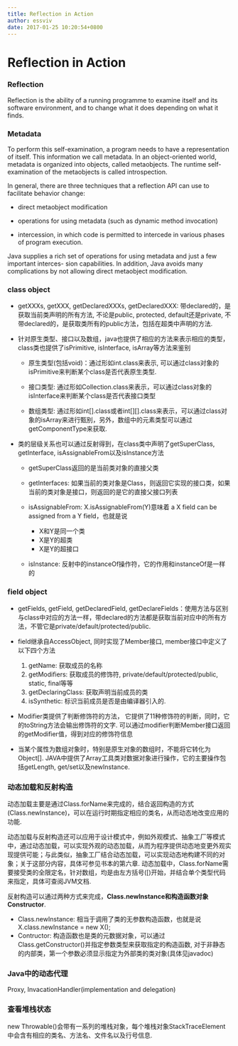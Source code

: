 ```yaml
---
title: Reflection in Action
author: essviv
date: 2017-01-25 10:20:54+0800
---
```


# Reflection in Action

### Reflection

Reflection is the ability of a running programme to examine itself and its software environment, and to change what it does depending on what it finds.

### Metadata

To perform this self-examination, a program needs to have a representation of itself. This information we call metadata. In an object-oriented world, metadata is organized into objects, called metaobjects. The runtime self-examination of the metaobjects is called introspection.

In general, there are three techniques that a reflection API can use to facilitate behavior change:

* direct metaobject modification

* operations for using metadata (such as dynamic method invocation)

* intercession, in which code is permitted to intercede in various phases of program execution.

Java supplies a rich set of operations for using metadata and just a few important interces- sion capabilities. In addition, Java avoids many complications by not allowing direct metaobject modification.

### class object

* getXXXs, getXXX, getDeclaredXXXs, getDeclaredXXX: 带declared的，是获取当前类声明的所有方法, 不论是public, protected, default还是private, 不带declared的，是获取类所有的public方法，包括在超类中声明的方法.

* 针对原生类型、接口以及数组，java也提供了相应的方法来表示相应的类型， class类也提供了isPrimitive, isInterface, isArray等方法来鉴别
	
	* 原生类型(包括void)：通过形如int.class来表示, 可以通过class对象的isPrimitive来判断某个class是否代表原生类型.
	
	* 接口类型: 通过形如Collection.class来表示，可以通过class对象的isInterface来判断某个class是否代表接口类型
	
	* 数组类型: 通过形如int[].class或者int[][].class来表示，可以通过class对象的isArray来进行甄别，另外，数组中的元素类型可以通过getComponentType来获取.

* 类的层级关系也可以通过反射得到，在class类中声明了getSuperClass, getInterface, isAssignableFrom以及isInstance方法

	* getSuperClass返回的是当前类对象的直接父类
	
	* getInterfaces: 如果当前的类对象是Class，则返回它实现的接口类，如果当前的类对象是接口，则返回的是它的直接父接口列表
	
	* isAssignableFrom: X.isAssignableFrom(Y)意味着 a X field can be assigned from a Y field，也就是说
		* X和Y是同一个类
		* X是Y的超类
		* X是Y的超接口
		
	* isInstance: 反射中的instanceOf操作符，它的作用和instanceOf是一样的
 
### field object
* getFields, getField, getDeclaredField, getDeclareFields：使用方法与区别与class中对应的方法一样，带declared的方法都是获取当前对应中的所有方法，不管它是private/default/protected/public.

* field继承自AccessObject, 同时实现了Member接口, member接口中定义了以下四个方法
	1. getName: 获取成员的名称
	2. getModifiers: 获取成员的修饰符, private/default/protected/public, static, final等等
	3. getDeclaringClass: 获取声明当前成员的类
	4. isSynthetic: 标识当前成员是否是由编译器引入的.

* Modifier类提供了判断修饰符的方法， 它提供了11种修饰符的判断，同时，它的toString方法会输出修饰符的文字. 可以通过modifier判断Member接口返回的getModifier值，得到对应的修饰符信息

* 当某个属性为数组对象时，特别是原生对象的数组时，不能将它转化为Object[]. JAVA中提供了Array工具类对数据对象进行操作，它的主要操作包括getLength, get/set以及newInstance.
 
### 动态加载和反射构造
动态加载主要是通过Class.forName来完成的，结合返回构造的方式(Class.newInstance)，可以在运行时期指定相应的类名，从而动态地改变应用的功能.

动态加载与反射构造还可以应用于设计模式中，例如外观模式、抽象工厂等模式中，通过动态加载，可以实现外观的动态加载，从而为程序提供动态地变更外观实现提供可能；与此类似，抽象工厂结合动态加载，可以实现动态地构建不同的对象；关于这部分内容，具体可参见书本的第六章.
动态加载中，Class.forName需要接受类的全限定名，针对数组，均是由左方括号([)开始，并结合单个类型代码来指定，具体可查阅JVM文档.

反射构造可以通过两种方式来完成，**Class.newInstance和构造函数对象Constructor**. 
* Class.newInstance: 相当于调用了类的无参数构造函数，也就是说X.class.newInstance = new X();
* Contructor: 构造函数也是类的元数据对象，可以通过Class.getConstructor()并指定参数类型来获取指定的构造函数, 对于非静态的内部类，第一个参数必须显示指定为外部类的类对象(具体见javadoc)
 
### Java中的动态代理
Proxy, InvacationHandler(implementation and delegation)
 
### 查看堆栈状态
new Throwable()会带有一系列的堆栈对象，每个堆栈对象StackTraceElement中会含有相应的类名、方法名、文件名以及行号信息.
